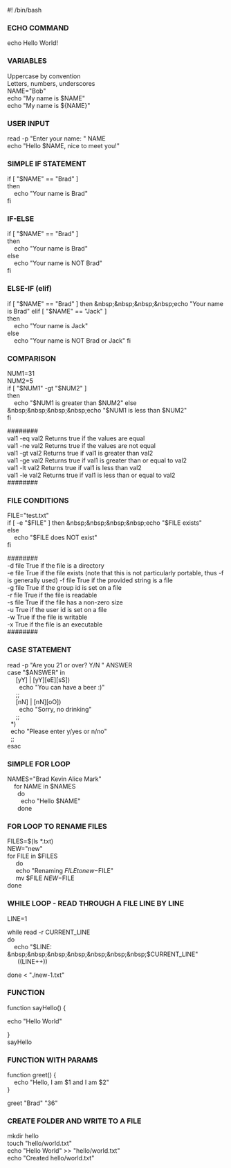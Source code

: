 #! /bin/bash

### **ECHO COMMAND**
echo Hello World!

### **VARIABLES**  
Uppercase by convention  
Letters, numbers, underscores  
NAME="Bob"  
echo "My name is $NAME"  
echo "My name is ${NAME}"  

### **USER INPUT** 
read -p "Enter your name: " NAME  
echo "Hello $NAME, nice to meet you!"  

### **SIMPLE IF STATEMENT**
if [ "$NAME" == "Brad" ]  
then  
&nbsp;&nbsp;&nbsp;&nbsp;echo "Your name is Brad"  
fi  

### **IF-ELSE**
if [ "$NAME" == "Brad" ]  
then  
&nbsp;&nbsp;&nbsp;&nbsp;echo "Your name is Brad"  
else   
&nbsp;&nbsp;&nbsp;&nbsp;echo "Your name is NOT Brad"    
fi

### **ELSE-IF (elif)**  
if [ "$NAME" == "Brad" ]  
then  
&nbsp;&nbsp;&nbsp;&nbsp;echo "Your name is Brad"  
elif [ "$NAME" == "Jack" ]  
then    
&nbsp;&nbsp;&nbsp;&nbsp;echo "Your name is Jack"  
else   
&nbsp;&nbsp;&nbsp;&nbsp;echo "Your name is NOT Brad or Jack"
fi

### **COMPARISON**
NUM1=31  
NUM2=5  
if [ "$NUM1" -gt "$NUM2" ]  
then  
&nbsp;&nbsp;&nbsp;&nbsp;echo "$NUM1 is greater than $NUM2"  
else  
&nbsp;&nbsp;&nbsp;&nbsp;echo "$NUM1 is less than $NUM2"  
fi  

########  
val1 -eq val2 Returns true if the values are equal  
val1 -ne val2 Returns true if the values are not equal  
val1 -gt val2 Returns true if val1 is greater than val2  
val1 -ge val2 Returns true if val1 is greater than or equal to val2  
val1 -lt val2 Returns true if val1 is less than val2  
val1 -le val2 Returns true if val1 is less than or equal to val2  
########



### **FILE CONDITIONS**
FILE="test.txt"  
if [ -e "$FILE" ]  
then  
&nbsp;&nbsp;&nbsp;&nbsp;echo "$FILE exists"  
else  
&nbsp;&nbsp;&nbsp;&nbsp;echo "$FILE does NOT exist"  
fi  
 
########  
-d file   True if the file is a directory  
-e file   True if the file exists (note that this is not particularly portable, thus -f is generally used)
-f file   True if the provided string is a file  
-g file   True if the group id is set on a file  
-r file   True if the file is readable  
-s file   True if the file has a non-zero size  
-u    True if the user id is set on a file  
-w    True if the file is writable  
-x    True if the file is an executable  
########

### **CASE STATEMENT**
read -p "Are you 21 or over? Y/N " ANSWER  
case "$ANSWER" in    
&nbsp;&nbsp;&nbsp;&nbsp;  [yY] | [yY][eE][sS])  
&nbsp;&nbsp;&nbsp;&nbsp;&nbsp;&nbsp;&nbsp;echo "You can have a beer :)"  
&nbsp;&nbsp;&nbsp;&nbsp;   ;;  
&nbsp;&nbsp;&nbsp;&nbsp;  [nN] | [nN][oO])  
&nbsp;&nbsp;&nbsp;&nbsp;&nbsp;&nbsp;&nbsp;echo "Sorry, no drinking"  
&nbsp;&nbsp;&nbsp;&nbsp;   ;;  
&nbsp;&nbsp;*)  
&nbsp;&nbsp;echo "Please enter y/yes or n/no"  
&nbsp;&nbsp;;;  
esac

### **SIMPLE FOR LOOP**
NAMES="Brad Kevin Alice Mark"  
&nbsp;&nbsp;&nbsp;&nbsp;for NAME in $NAMES  
&nbsp;&nbsp;&nbsp;&nbsp;&nbsp;&nbsp;do  
&nbsp;&nbsp;&nbsp;&nbsp;&nbsp;&nbsp;&nbsp;   echo "Hello $NAME"  
&nbsp;&nbsp;&nbsp;&nbsp;&nbsp;&nbsp;done

### **FOR LOOP TO RENAME FILES**
FILES=$(ls *.txt)  
NEW="new"  
for FILE in $FILES    
&nbsp;&nbsp;&nbsp;&nbsp;  do  
&nbsp;&nbsp;&nbsp;&nbsp;    echo "Renaming $FILE to new-$FILE"  
&nbsp;&nbsp;&nbsp;&nbsp;    mv $FILE $NEW-$FILE  
done  

### WHILE LOOP - READ THROUGH A FILE LINE BY LINE

LINE=1

while read -r CURRENT_LINE  
  do  
&nbsp;&nbsp;&nbsp;&nbsp;echo "$LINE:   
&nbsp;&nbsp;&nbsp;&nbsp;&nbsp;&nbsp;&nbsp;$CURRENT_LINE"  
&nbsp;&nbsp;&nbsp;&nbsp;&nbsp;   ((LINE++))

done < "./new-1.txt"

### **FUNCTION**
function sayHello() {

  echo "Hello World"

}  
sayHello

### **FUNCTION WITH PARAMS**
function greet() {  
&nbsp;&nbsp;&nbsp;&nbsp;echo "Hello, I am $1 and I am $2"  
}

greet "Brad" "36"

### **CREATE FOLDER AND WRITE TO A FILE**
mkdir hello  
touch "hello/world.txt"  
echo "Hello World" >> "hello/world.txt"  
echo "Created hello/world.txt"
